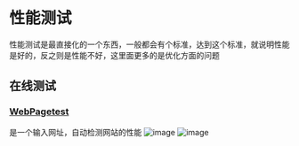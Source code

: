 # 性能测试

性能测试是最直接化的一个东西，一般都会有个标准，达到这个标准，就说明性能是好的，反之则是性能不好，这里面更多的是优化方面的问题


## 在线测试

### [WebPagetest](http://www.webpagetest.org/)
是一个输入网址，自动检测网站的性能
![image](http://smrtshot.com/i/gLN6s)
![image](http://7xpwlt.com1.z0.glb.clouddn.com/123.png)

